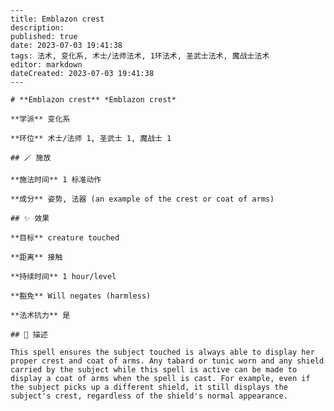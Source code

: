
    ---
    title: Emblazon crest
    description: 
    published: true
    date: 2023-07-03 19:41:38
    tags: 法术, 变化系, 术士/法师法术, 1环法术, 圣武士法术, 魔战士法术
    editor: markdown
    dateCreated: 2023-07-03 19:41:38
    ---

    # **Emblazon crest** *Emblazon crest*

    **学派** 变化系 

    **环位** 术士/法师 1, 圣武士 1, 魔战士 1

    ## 🪄 施放

    **施法时间** 1 标准动作

    **成分** 姿势, 法器 (an example of the crest or coat of arms)

    ## ✨ 效果 

    **目标** creature touched 

    **距离** 接触  

    **持续时间** 1 hour/level 

    **豁免** Will negates (harmless)

    **法术抗力** 是

    ## 📖 描述

    This spell ensures the subject touched is always able to display her proper crest and coat of arms. Any tabard or tunic worn and any shield carried by the subject while this spell is active can be made to display a coat of arms when the spell is cast. For example, even if the subject picks up a different shield, it still displays the subject's crest, regardless of the shield's normal appearance.
    